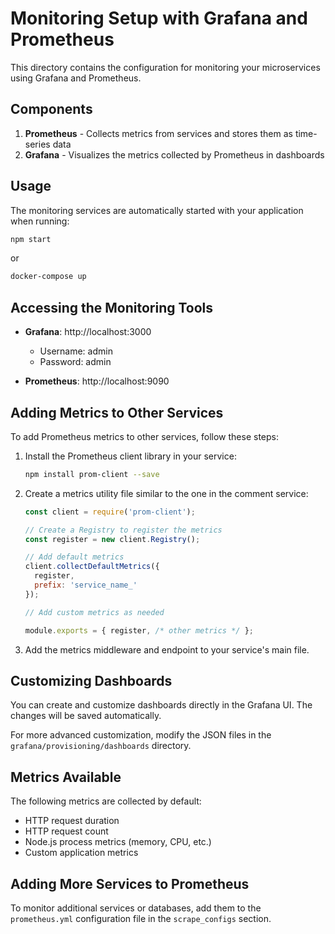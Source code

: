 # Monitoring Setup with Grafana and Prometheus

This directory contains the configuration for monitoring your microservices using Grafana and Prometheus.

## Components

1. **Prometheus** - Collects metrics from services and stores them as time-series data
2. **Grafana** - Visualizes the metrics collected by Prometheus in dashboards

## Usage

The monitoring services are automatically started with your application when running:

```bash
npm start
```

or 

```bash
docker-compose up
```

## Accessing the Monitoring Tools

- **Grafana**: http://localhost:3000 
  - Username: admin
  - Password: admin

- **Prometheus**: http://localhost:9090

## Adding Metrics to Other Services

To add Prometheus metrics to other services, follow these steps:

1. Install the Prometheus client library in your service:
   ```bash
   npm install prom-client --save
   ```

2. Create a metrics utility file similar to the one in the comment service:
   ```js
   const client = require('prom-client');
   
   // Create a Registry to register the metrics
   const register = new client.Registry();
   
   // Add default metrics
   client.collectDefaultMetrics({
     register,
     prefix: 'service_name_'
   });
   
   // Add custom metrics as needed
   
   module.exports = { register, /* other metrics */ };
   ```

3. Add the metrics middleware and endpoint to your service's main file.

## Customizing Dashboards

You can create and customize dashboards directly in the Grafana UI. The changes will be saved automatically.

For more advanced customization, modify the JSON files in the `grafana/provisioning/dashboards` directory.

## Metrics Available

The following metrics are collected by default:

- HTTP request duration
- HTTP request count
- Node.js process metrics (memory, CPU, etc.)
- Custom application metrics

## Adding More Services to Prometheus

To monitor additional services or databases, add them to the `prometheus.yml` configuration file in the `scrape_configs` section. 